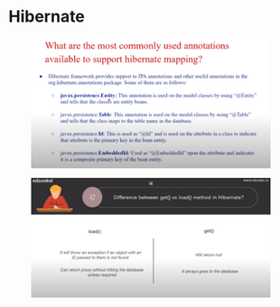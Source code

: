 # Hibernate

<figure><img src="../../.gitbook/assets/ksnip_20231112-170712.png" alt=""><figcaption></figcaption></figure>

<figure><img src="../../.gitbook/assets/image (2).png" alt=""><figcaption></figcaption></figure>
